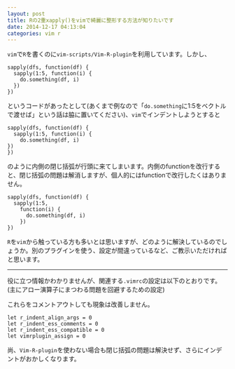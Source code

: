 ```yaml
---
layout: post
title: Rの2重xapply()をvimで綺麗に整形する方法が知りたいです
date: 2014-12-17 04:13:04
categories: vim r
---
```

<!-- {% raw %} -->
<p><code>vim</code>で<code>R</code>を書くのに<code>vim-scripts/Vim-R-plugin</code>を利用しています。しかし、</p>

<pre><code>sapply(dfs, function(df) {
  sapply(1:5, function(i) {
    do.something(df, i)
  })
})
</code></pre>

<p>というコードがあったとして(あくまで例なので「<code>do.something</code>に1:5をベクトルで渡せば」という話は脇に置いてください)、<code>vim</code>でインデントしようとすると</p>

<pre><code>sapply(dfs, function(df) {
  sapply(1:5, function(i) {
    do.something(df, i)
})
})
</code></pre>

<p>のように内側の閉じ括弧が行頭に来てしまいます。内側のfunctionを改行すると、閉じ括弧の問題は解消しますが、個人的にはfunctionで改行したくはありません。</p>

<pre><code>sapply(dfs, function(df) {
  sapply(1:5, 
    function(i) {
      do.something(df, i)
    })
})
</code></pre>

<p><code>R</code>を<code>vim</code>から触っている方も多いとは思いますが、どのように解決しているのでしょうか。別のプラグインを使う、設定が間違っているなど、ご教示いただければと思います。</p>

<hr>

<p>役に立つ情報かわかりませんが、関連する<code>.vimrc</code>の設定は以下のとおりです。(主にアロー演算子にまつわる問題を回避するための設定)</p>

<p>これらをコメントアウトしても現象は改善しません。</p>

<pre><code>let r_indent_align_args = 0
let r_indent_ess_comments = 0
let r_indent_ess_compatible = 0
let vimrplugin_assign = 0
</code></pre>

<p>尚、<code>Vim-R-plugin</code>を使わない場合も閉じ括弧の問題は解決せず、さらにインデントがおかしくなります。</p>
<!-- {% endraw %} -->
